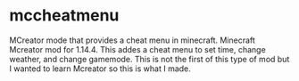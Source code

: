 # mccheatmenu
MCreator mode that provides a cheat menu in minecraft.
Minecraft Mcreator mod for 1.14.4. This addes a cheat menu to set time, change weather, and change gamemode. This is not the first of this type of mod but I wanted to learn Mcreator so this is what I made. 
